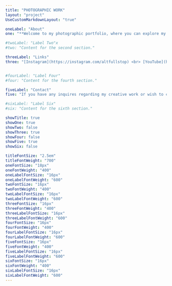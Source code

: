 ```yaml
---
title: "PHOTOGRAPHIC WORK"
layout: "project"
UseCustomMarkdownLayout: "true"

oneLabel: "About"
one: "**Welcome to my photographic portfolio, where you can explore my publicly displayed work. With over a decade of experience in photography as a hobbyist, I transitioned to professional work in 2023. I have collaborated with fashion brands, professional models, and actors from all across New Zealand. <br><br> Driven by a passion for visual storytelling, I blend my technical skills with my compositional  eye, to create compelling imagery. I’ve always been committed to exploring new styles and techniques to keep my work dynamic and evolving.**"

#twoLabel: "Label Two"x
#two: "Content for the second section."

threeLabel: "Links"
three: "[Instagram](https://instagram.com/altfullstop) <br> [YouTube](https://youtube.com/@altfullstop)"


#fourLabel: "Label Four"
#four: "Content for the fourth section."

fiveLabel: "Contact"
five: "If you have any inquires regarding my creative work or wish to chat about working together, get it touch with me by sending me an email to [info@seth.nz](mailto:info@seth.nz)"

#sixLabel: "Label Six"
#six: "Content for the sixth section."

showTitle: true
showOne: true
showTwo: false
showThree: true
showFour: false
showFive: true
showSix: false

titleFontSize: "2.5em"
titleFontWeight: "700"
oneFontSize: "18px"
oneFontWeight: "400"
oneLabelFontSize: "16px"
oneLabelFontWeight: "600"
twoFontSize: "16px"
twoFontWeight: "400"
twoLabelFontSize: "16px"
twoLabelFontWeight: "600"
threeFontSize: "16px"
threeFontWeight: "400"
threeLabelFontSize: "16px"
threeLabelFontWeight: "600"
fourFontSize: "16px"
fourFontWeight: "400"
fourLabelFontSize: "16px"
fourLabelFontWeight: "600"
fiveFontSize: "16px"
fiveFontWeight: "400"
fiveLabelFontSize: "16px"
fiveLabelFontWeight: "600"
sixFontSize: "16px"
sixFontWeight: "400"
sixLabelFontSize: "16px"
sixLabelFontWeight: "600"
---
```



